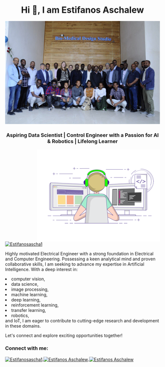 <h1 align="center">Hi 👋, I am Estifanos Aschalew</h1>

<div align="center">
  <img src="Rice_university_workshop_design_memory.jpg" alt="Workshop Design Memory">
</div>

<h3 align="center">Aspiring Data Scientist | Control Engineer with a Passion for AI & Robotics | Lifelong Learner</h3>

<img align="right" width="400" alt="Coding" src="https://raw.githubusercontent.com/devSouvik/devSouvik/master/gif3.gif">

<p align="left">
  <a href="https://x.com/Estifanosascha1" target="_blank">
    <img src="https://img.shields.io/twitter/follow/Estifanosascha1?logo=twitter&style=for-the-badge" alt="Estifanosascha1">
  </a>
</p>

<p>
  Highly motivated Electrical Engineer with a strong foundation in Electrical and Computer Engineering. Possessing a keen analytical mind and proven collaborative skills, I am seeking to advance my expertise in Artificial Intelligence. With a deep interest in:</p> <li>computer vision,</li> <li>data science,</li> <li>image processing,</li> <li>machine learning,</li> <li>deep learning,</li> <li>reinforcement learning,</li> <li>transfer learning,</li> <li>robotics,</li> and IoT, I am eager to contribute to cutting-edge research and development in these domains.


<p>Let's connect and explore exciting opportunities together!</p>

<h3 align="left">Connect with me:</h3>
<p align="left">
  <a href="https://twitter.com/Estifanosascha1" target="_blank">
    <img align="center" src="https://raw.githubusercontent.com/rahuldkjain/github-profile-readme-generator/master/src/images/icons/Social/twitter.svg" alt="Estifanosascha1" height="30" width="40">
  </a>
  <a href="https://www.linkedin.com/in/estifanos-aschalew/" target="_blank">
    <img align="center" src="https://raw.githubusercontent.com/rahuldkjain/github-profile-readme-generator/master/src/images/icons/Social/linked-in-alt.svg" alt="Estifanos Aschalew" height="30" width="40">
  </a>
  <a href="https://www.instagram.com/estifaschalew/" target="_blank">
    <img align="center" src="https://raw.githubusercontent.com/rahuldkjain/github-profile-readme-generator/master/src/images/icons/Social/instagram.svg" alt="Estifanos Aschalew" height="30" width="40">
  </a>
</p>
